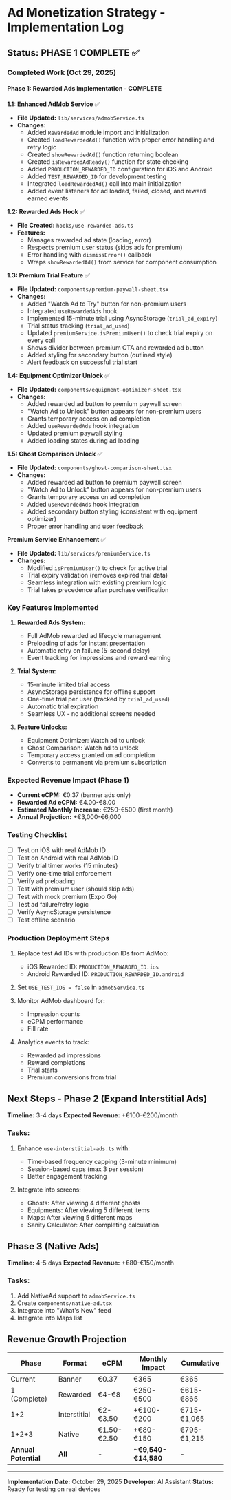 # Ad Monetization Strategy - Implementation Log

## Status: PHASE 1 COMPLETE ✅

### Completed Work (Oct 29, 2025)

#### Phase 1: Rewarded Ads Implementation - COMPLETE

**1.1: Enhanced AdMob Service** ✅
- **File Updated:** `lib/services/admobService.ts`
- **Changes:**
  - Added `RewardedAd` module import and initialization
  - Created `loadRewardedAd()` function with proper error handling and retry logic
  - Created `showRewardedAd()` function returning boolean
  - Created `isRewardedAdReady()` function for state checking
  - Added `PRODUCTION_REWARDED_ID` configuration for iOS and Android
  - Added `TEST_REWARDED_ID` for development testing
  - Integrated `loadRewardedAd()` call into main initialization
  - Added event listeners for ad loaded, failed, closed, and reward earned events

**1.2: Rewarded Ads Hook** ✅
- **File Created:** `hooks/use-rewarded-ads.ts`
- **Features:**
  - Manages rewarded ad state (loading, error)
  - Respects premium user status (skips ads for premium)
  - Error handling with `dismissError()` callback
  - Wraps `showRewardedAd()` from service for component consumption

**1.3: Premium Trial Feature** ✅
- **File Updated:** `components/premium-paywall-sheet.tsx`
- **Changes:**
  - Added "Watch Ad to Try" button for non-premium users
  - Integrated `useRewardedAds` hook
  - Implemented 15-minute trial using AsyncStorage (`trial_ad_expiry`)
  - Trial status tracking (`trial_ad_used`)
  - Updated `premiumService.isPremiumUser()` to check trial expiry on every call
  - Shows divider between premium CTA and rewarded ad button
  - Added styling for secondary button (outlined style)
  - Alert feedback on successful trial start

**1.4: Equipment Optimizer Unlock** ✅
- **File Updated:** `components/equipment-optimizer-sheet.tsx`
- **Changes:**
  - Added rewarded ad button to premium paywall screen
  - "Watch Ad to Unlock" button appears for non-premium users
  - Grants temporary access on ad completion
  - Added `useRewardedAds` hook integration
  - Updated premium paywall styling
  - Added loading states during ad loading

**1.5: Ghost Comparison Unlock** ✅
- **File Updated:** `components/ghost-comparison-sheet.tsx`
- **Changes:**
  - Added rewarded ad button to premium paywall screen
  - "Watch Ad to Unlock" button appears for non-premium users
  - Grants temporary access on ad completion
  - Added `useRewardedAds` hook integration
  - Added secondary button styling (consistent with equipment optimizer)
  - Proper error handling and user feedback

**Premium Service Enhancement** ✅
- **File Updated:** `lib/services/premiumService.ts`
- **Changes:**
  - Modified `isPremiumUser()` to check for active trial
  - Trial expiry validation (removes expired trial data)
  - Seamless integration with existing premium logic
  - Trial takes precedence after purchase verification

### Key Features Implemented

1. **Rewarded Ads System:**
   - Full AdMob rewarded ad lifecycle management
   - Preloading of ads for instant presentation
   - Automatic retry on failure (5-second delay)
   - Event tracking for impressions and reward earning

2. **Trial System:**
   - 15-minute limited trial access
   - AsyncStorage persistence for offline support
   - One-time trial per user (tracked by `trial_ad_used`)
   - Automatic trial expiration
   - Seamless UX - no additional screens needed

3. **Feature Unlocks:**
   - Equipment Optimizer: Watch ad to unlock
   - Ghost Comparison: Watch ad to unlock
   - Temporary access granted on ad completion
   - Converts to permanent via premium subscription

### Expected Revenue Impact (Phase 1)

- **Current eCPM:** €0.37 (banner ads only)
- **Rewarded Ad eCPM:** €4.00-€8.00
- **Estimated Monthly Increase:** €250-€500 (first month)
- **Annual Projection:** +€3,000-€6,000

### Testing Checklist

- [ ] Test on iOS with real AdMob ID
- [ ] Test on Android with real AdMob ID
- [ ] Verify trial timer works (15 minutes)
- [ ] Verify one-time trial enforcement
- [ ] Verify ad preloading
- [ ] Test with premium user (should skip ads)
- [ ] Test with mock premium (Expo Go)
- [ ] Test ad failure/retry logic
- [ ] Verify AsyncStorage persistence
- [ ] Test offline scenario

### Production Deployment Steps

1. Replace test Ad IDs with production IDs from AdMob:
   - iOS Rewarded ID: `PRODUCTION_REWARDED_ID.ios`
   - Android Rewarded ID: `PRODUCTION_REWARDED_ID.android`

2. Set `USE_TEST_IDS = false` in `admobService.ts`

3. Monitor AdMob dashboard for:
   - Impression counts
   - eCPM performance
   - Fill rate

4. Analytics events to track:
   - Rewarded ad impressions
   - Reward completions
   - Trial starts
   - Premium conversions from trial

## Next Steps - Phase 2 (Expand Interstitial Ads)

**Timeline:** 3-4 days
**Expected Revenue:** +€100-€200/month

### Tasks:
1. Enhance `use-interstitial-ads.ts` with:
   - Time-based frequency capping (3-minute minimum)
   - Session-based caps (max 3 per session)
   - Better engagement tracking

2. Integrate into screens:
   - Ghosts: After viewing 4 different ghosts
   - Equipments: After viewing 5 different items
   - Maps: After viewing 5 different maps
   - Sanity Calculator: After completing calculation

## Phase 3 (Native Ads)

**Timeline:** 4-5 days
**Expected Revenue:** +€80-€150/month

### Tasks:
1. Add NativeAd support to `admobService.ts`
2. Create `components/native-ad.tsx`
3. Integrate into "What's New" feed
4. Integrate into Maps list

## Revenue Growth Projection

| Phase | Format | eCPM | Monthly Impact | Cumulative |
|-------|--------|------|---|---|
| Current | Banner | €0.37 | €365 | €365 |
| 1 (Complete) | Rewarded | €4-€8 | €250-€500 | €615-€865 |
| 1+2 | Interstitial | €2-€3.50 | +€100-€200 | €715-€1,065 |
| 1+2+3 | Native | €1.50-€2.50 | +€80-€150 | €795-€1,215 |
| **Annual Potential** | **All** | - | **~€9,540-€14,580** | - |

---

**Implementation Date:** October 29, 2025
**Developer:** AI Assistant
**Status:** Ready for testing on real devices
